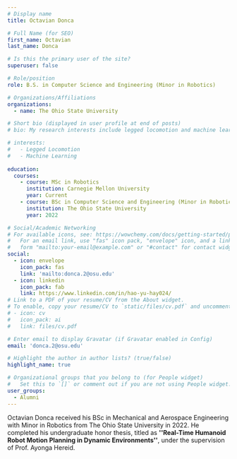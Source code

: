 ```yaml
---
# Display name
title: Octavian Donca

# Full Name (for SEO)
first_name: Octavian
last_name: Donca

# Is this the primary user of the site?
superuser: false

# Role/position
role: B.S. in Computer Science and Engineering (Minor in Robotics)

# Organizations/Affiliations
organizations:
  - name: The Ohio State University

# Short bio (displayed in user profile at end of posts)
# bio: My research interests include legged locomotion and machine learning.

# interests:
#   - Legged Locomotion
#   - Machine Learning
  
education:
  courses:
    - course: MSc in Robotics
      institution: Carnegie Mellon University
      year: Current
    - course: BSc in Computer Science and Engineering (Minor in Robotics)
      institution: The Ohio State University
      year: 2022

# Social/Academic Networking
# For available icons, see: https://wowchemy.com/docs/getting-started/page-builder/#icons
#   For an email link, use "fas" icon pack, "envelope" icon, and a link in the
#   form "mailto:your-email@example.com" or "#contact" for contact widget.
social:
  - icon: envelope
    icon_pack: fas
    link: 'mailto:donca.2@osu.edu'
  - icon: linkedin
    icon_pack: fab
    link: https://www.linkedin.com/in/hao-yu-hay024/
# Link to a PDF of your resume/CV from the About widget.
# To enable, copy your resume/CV to `static/files/cv.pdf` and uncomment the lines below.
# - icon: cv
#   icon_pack: ai
#   link: files/cv.pdf

# Enter email to display Gravatar (if Gravatar enabled in Config)
email: 'donca.2@osu.edu'

# Highlight the author in author lists? (true/false)
highlight_name: true

# Organizational groups that you belong to (for People widget)
#   Set this to `[]` or comment out if you are not using People widget.
user_groups:
  - Alumni
---
```


Octavian Donca received his BSc in Mechanical and Aerospace Engineering with Minor in Robotics from The Ohio State University in 2022. He completed his undergraduate honor thesis, titled as **''Real-Time Humanoid Robot Motion Planning in Dynamic Environments''**, under the supervision of Prof. Ayonga Hereid.
